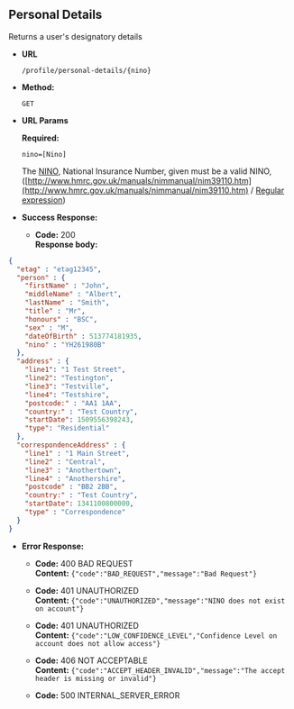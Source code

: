 Personal Details
----
  Returns a user's designatory details

* **URL**

  `/profile/personal-details/{nino}`

* **Method:**

  `GET`

*  **URL Params**

   **Required:**

   `nino=[Nino]`

   The [NINO](https://github.com/hmrc/domain/blob/master/src/main/scala/uk/gov/hmrc/domain/Nino.scala#L21), National Insurance Number, given must be a valid NINO, ([http://www.hmrc.gov.uk/manuals/nimmanual/nim39110.htm](http://www.hmrc.gov.uk/manuals/nimmanual/nim39110.htm) / [Regular expression](https://github.com/hmrc/domain/blob/master/src/main/scala/uk/gov/hmrc/domain/Nino.scala#L36))


* **Success Response:**

  * **Code:** 200 <br />
    **Response body:**

```json
{
  "etag" : "etag12345",
  "person" : {
    "firstName" : "John",
    "middleName" : "Albert",
    "lastName" : "Smith",
    "title" : "Mr",
    "honours" : "BSC",
    "sex" : "M",
    "dateOfBirth" : 513774181935,
    "nino" : "YH261980B"
  },
  "address" : {
    "line1": "1 Test Street",
    "line2": "Testington",
    "line3": "Testville",
    "line4": "Testshire",
    "postcode:" : "AA1 1AA",
    "country:" : "Test Country",
    "startDate": 1509556398243,
    "type": "Residential"
  },
  "correspondenceAddress" : {
    "line1" : "1 Main Street",
    "line2" : "Central",
    "line3" : "Anothertown",
    "line4" : "Anothershire",
    "postcode" : "BB2 2BB",
    "country:" : "Test Country",
    "startDate": 1341100800000,
    "type" : "Correspondence"
  }
}
```

* **Error Response:**

  * **Code:** 400 BAD REQUEST <br />
    **Content:** `{"code":"BAD_REQUEST","message":"Bad Request"}`

  * **Code:** 401 UNAUTHORIZED <br />
    **Content:** `{"code":"UNAUTHORIZED","message":"NINO does not exist on account"}`

  * **Code:** 401 UNAUTHORIZED <br />
    **Content:** `{"code":"LOW_CONFIDENCE_LEVEL","Confidence Level on account does not allow access"}`

  * **Code:** 406 NOT ACCEPTABLE <br />
    **Content:** `{"code":"ACCEPT_HEADER_INVALID","message":"The accept header is missing or invalid"}`

  * **Code:** 500 INTERNAL_SERVER_ERROR <br />


